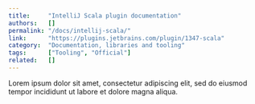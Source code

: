 ```yaml
---
title:     "IntelliJ Scala plugin documentation"
authors:   []
permalink: "/docs/intellij-scala/"
link:      "https://plugins.jetbrains.com/plugin/1347-scala"
category:  "Documentation, libraries and tooling"
tags:      ["Tooling", "Official"]
related:   []
---
```


Lorem ipsum dolor sit amet, consectetur adipiscing elit, sed do eiusmod tempor incididunt ut labore et dolore magna aliqua.
